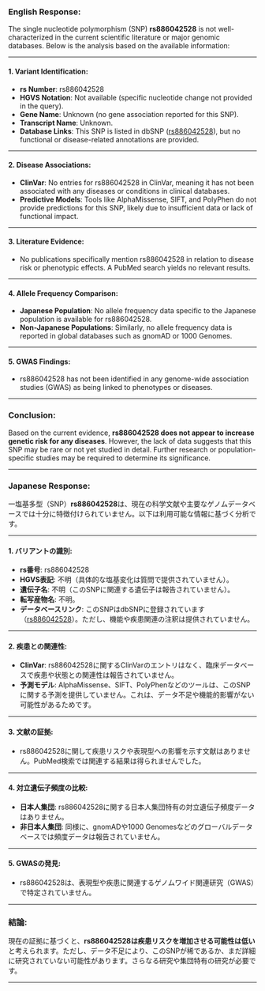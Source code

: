 ### English Response:

The single nucleotide polymorphism (SNP) **rs886042528** is not well-characterized in the current scientific literature or major genomic databases. Below is the analysis based on the available information:

---

#### 1. **Variant Identification**:
- **rs Number**: rs886042528
- **HGVS Notation**: Not available (specific nucleotide change not provided in the query).
- **Gene Name**: Unknown (no gene association reported for this SNP).
- **Transcript Name**: Unknown.
- **Database Links**: This SNP is listed in dbSNP ([rs886042528](https://www.ncbi.nlm.nih.gov/snp/rs886042528)), but no functional or disease-related annotations are provided.

---

#### 2. **Disease Associations**:
- **ClinVar**: No entries for rs886042528 in ClinVar, meaning it has not been associated with any diseases or conditions in clinical databases.
- **Predictive Models**: Tools like AlphaMissense, SIFT, and PolyPhen do not provide predictions for this SNP, likely due to insufficient data or lack of functional impact.

---

#### 3. **Literature Evidence**:
- No publications specifically mention rs886042528 in relation to disease risk or phenotypic effects. A PubMed search yields no relevant results.

---

#### 4. **Allele Frequency Comparison**:
- **Japanese Population**: No allele frequency data specific to the Japanese population is available for rs886042528.
- **Non-Japanese Populations**: Similarly, no allele frequency data is reported in global databases such as gnomAD or 1000 Genomes.

---

#### 5. **GWAS Findings**:
- rs886042528 has not been identified in any genome-wide association studies (GWAS) as being linked to phenotypes or diseases.

---

### Conclusion:
Based on the current evidence, **rs886042528 does not appear to increase genetic risk for any diseases**. However, the lack of data suggests that this SNP may be rare or not yet studied in detail. Further research or population-specific studies may be required to determine its significance.

---

### Japanese Response:

一塩基多型（SNP）**rs886042528**は、現在の科学文献や主要なゲノムデータベースでは十分に特徴付けられていません。以下は利用可能な情報に基づく分析です。

---

#### 1. **バリアントの識別**:
- **rs番号**: rs886042528
- **HGVS表記**: 不明（具体的な塩基変化は質問で提供されていません）。
- **遺伝子名**: 不明（このSNPに関連する遺伝子は報告されていません）。
- **転写産物名**: 不明。
- **データベースリンク**: このSNPはdbSNPに登録されています（[rs886042528](https://www.ncbi.nlm.nih.gov/snp/rs886042528)）。ただし、機能や疾患関連の注釈は提供されていません。

---

#### 2. **疾患との関連性**:
- **ClinVar**: rs886042528に関するClinVarのエントリはなく、臨床データベースで疾患や状態との関連性は報告されていません。
- **予測モデル**: AlphaMissense、SIFT、PolyPhenなどのツールは、このSNPに関する予測を提供していません。これは、データ不足や機能的影響がない可能性があるためです。

---

#### 3. **文献の証拠**:
- rs886042528に関して疾患リスクや表現型への影響を示す文献はありません。PubMed検索では関連する結果は得られませんでした。

---

#### 4. **対立遺伝子頻度の比較**:
- **日本人集団**: rs886042528に関する日本人集団特有の対立遺伝子頻度データはありません。
- **非日本人集団**: 同様に、gnomADや1000 Genomesなどのグローバルデータベースでは頻度データは報告されていません。

---

#### 5. **GWASの発見**:
- rs886042528は、表現型や疾患に関連するゲノムワイド関連研究（GWAS）で特定されていません。

---

### 結論:
現在の証拠に基づくと、**rs886042528は疾患リスクを増加させる可能性は低い**と考えられます。ただし、データ不足により、このSNPが稀であるか、まだ詳細に研究されていない可能性があります。さらなる研究や集団特有の研究が必要です。

---